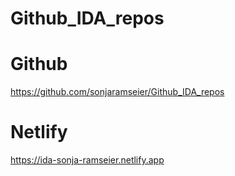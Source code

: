 # Github_IDA_repos
# Github
https://github.com/sonjaramseier/Github_IDA_repos
# Netlify
https://ida-sonja-ramseier.netlify.app
